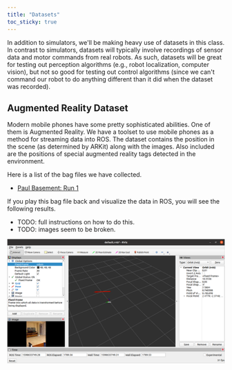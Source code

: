 ```yaml
---
title: "Datasets"
toc_sticky: true
---
```

In addition to simulators, we'll be making heavy use of datasets in this class. In contrast to simulators, datasets will typically involve recordings of sensor data and motor commands from real robots.  As such, datasets will be great for testing out perception algorithms (e.g., robot localization, computer vision), but not so good for testing out control algorithms (since we can't command our robot to do anything different than it did when the dataset was recorded).

## Augmented Reality Dataset

Modern mobile phones have some pretty sophisticated abilities.  One of them is Augmented Reality.  We have a toolset to use mobile phones as a method for streaming data into ROS.  The dataset contains the position in the scene (as determined by ARKit) along with the images.  Also included are the positions of special augmented reality tags detected in the environment.

Here is a list of the bag files we have collected.
* [Paul Basement: Run 1](../data/arkit_sample.bag)

If you play this bag file back and visualize the data in ROS, you will see the following results.

* TODO: full instructions on how to do this.
* TODO: images seem to be broken.

![rviz ARKit](../website_graphics/arkit_bag_sample.png)
